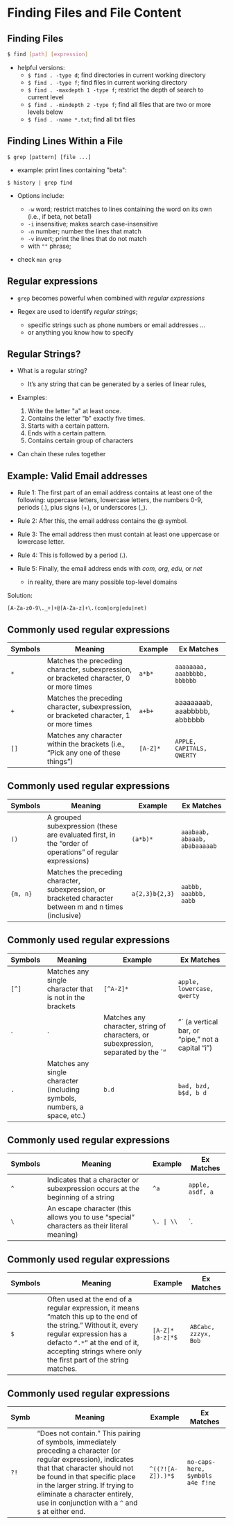 # Finding Files and File Content


## Finding Files

```bash
$ find [path] [expression]
```

* helpful versions:
    * `$ find . -type d`; find directories in current working directory
    * `$ find . -type f`; find files in current working directory
    * `$ find . -maxdepth 1 -type f`; restrict the depth of search to current level
    * `$ find . -mindepth 2 -type f`; find all files that are two or more levels below
    * `$ find . -name *.txt`; find all txt files

## Finding Lines Within a File

```{bash}
$ grep [pattern] [file ...]
```

* example: print lines containing "beta":

```{bash}
$ history | grep find
```

* Options include:
    * `-w` word; restrict matches to lines containing the word on its own (i.e., if beta, not beta1)
    * `-i` insensitive; makes search case-insensitive
    * `-n` number; number the lines that match
    * `-v` invert; print the lines that do not match
    * with `""` phrase;

* check `man grep`


## Regular expressions

* `grep` becomes powerful when combined with *regular expressions*

* Regex are used to identify *regular strings*;
    - specific strings such as phone numbers or email addresses ...
    - or anything you know how to specify


## Regular Strings?

* What is a regular string?
    - It’s any string that can be generated by a series of linear rules,

* Examples:
    1. Write the letter "a" at least once.
    2. Contains the letter "b" exactly five times.
    3. Starts with a certain pattern.
    4. Ends with a certain pattern.
    5. Contains certain group of characters

* Can chain these rules together


## Example: Valid Email addresses

* Rule 1: The first part of an email address contains at least one of the following: uppercase letters, lowercase letters, the numbers 0-9, periods (.), plus signs (+), or underscores (_).

* Rule 2: After this, the email address contains the @ symbol.

* Rule 3: The email address then must contain at least one uppercase or lowercase letter.

* Rule 4: This is followed by a period (.).

* Rule 5: Finally, the email address ends with *com, org, edu,* or *net*
    - in reality, there are many possible top-level domains

Solution:
```
[A-Za-z0-9\._+]+@[A-Za-z]+\.(com|org|edu|net)
```

## Commonly used regular expressions

| Symbols   | Meaning                                 | Example             | Ex Matches            |
|-----------|-----------------------------------------|---------------------|-----------------------|
| `*` | Matches the preceding character, subexpression, or bracketed character, 0 or more times | `a*b*` | `aaaaaaaa, aaabbbbb, bbbbbb` |
| `+` | Matches the preceding character, subexpression, or bracketed character, 1 or more times | `a+b+` | aaaaaaaab, aaabbbbb, abbbbbb |
| `[]` | Matches any character within the brackets (i.e., “Pick any one of these things”) | `[A-Z]*` | `APPLE, CAPITALS, QWERTY` |

## Commonly used regular expressions

| Symbols    | Meaning                                 | Example             | Ex Matches           |
|------------|-----------------------------------------|---------------------|----------------------|
| `()` | A grouped subexpression (these are evaluated first, in the “order of operations” of regular expressions) | `(a*b)*` | `aaabaab, abaaab, ababaaaaab` |
| `{m, n}` | Matches the preceding character, subexpression, or bracketed character between m and n times (inclusive) | `a{2,3}b{2,3}` | `aabbb, aaabbb, aabb` |


## Commonly used regular expressions

| Symbols   | Meaning                                 | Example             | Ex Matches            |
|-----------|-----------------------------------------|---------------------|-----------------------|
| `[^]` | Matches any single character that is not in the brackets | `[^A-Z]*` | `apple, lowercase, qwerty` |
| `|` | Matches any character, string of characters, or subexpression, separated by the `“|”` (a vertical bar, or “pipe,” not a capital “i”) | `b(a|i|e)d` | `bad, bid, bed` |
| `.` | Matches any single character (including symbols, numbers, a space, etc.) | `b.d` | `bad, bzd, b$d, b d` |


## Commonly used regular expressions

| Symbols   | Meaning                                   | Example            | Ex Matches           |
|-----------|-------------------------------------------|--------------------|----------------------|
| `^` | Indicates that a character or subexpression occurs at the beginning of a string | `^a` | `apple, asdf, a` |
| `\` | An escape character (this allows you to use “special” characters as their literal meaning) | `\. \| \\` | `. | \` |

## Commonly used regular expressions

| Symbols | Meaning                                 | Example                | Ex Matches           |
|---------|-----------------------------------------|------------------------|----------------------|
| `$ ` | Often used at the end of a regular expression, it means “match this up to the end of the string.” Without it, every regular expression has a defacto `“.*”` at the end of it, accepting strings where only the first part of the string matches. | `[A-Z]*[a-z]*$` | `ABCabc, zzzyx, Bob` |

## Commonly used regular expressions

| Symb | Meaning                                | Example                   | Ex Matches            |
|------|----------------------------------------|---------------------------|-----------------------|
| `?! ` | “Does not contain.” This pairing of symbols, immediately preceding a character (or regular expression), indicates that that character should not be found in that specific place in the larger string. If trying to eliminate a character entirely, use in conjunction with a `^` and `$` at either end. | `^((?![A-Z]).)*$` | `no-caps-here, $ymb0ls a4e f!ne` |

